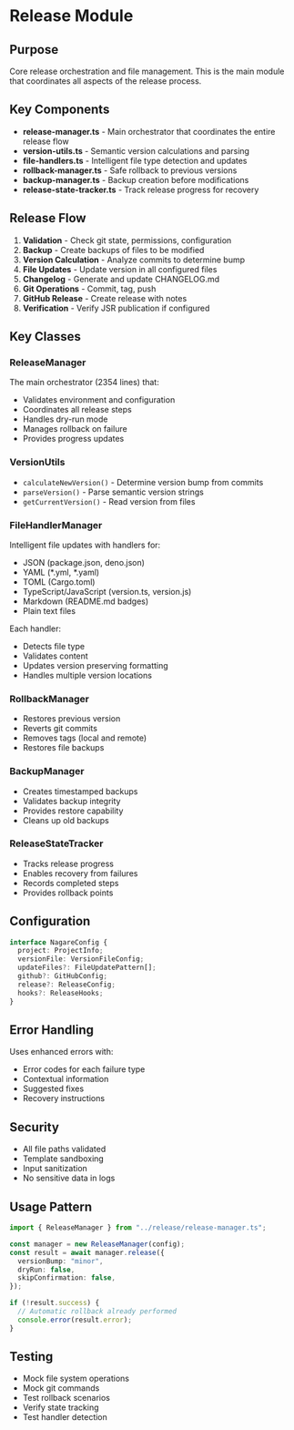 # Release Module

## Purpose

Core release orchestration and file management. This is the main module that coordinates all aspects of the release
process.

## Key Components

- **release-manager.ts** - Main orchestrator that coordinates the entire release flow
- **version-utils.ts** - Semantic version calculations and parsing
- **file-handlers.ts** - Intelligent file type detection and updates
- **rollback-manager.ts** - Safe rollback to previous versions
- **backup-manager.ts** - Backup creation before modifications
- **release-state-tracker.ts** - Track release progress for recovery

## Release Flow

1. **Validation** - Check git state, permissions, configuration
2. **Backup** - Create backups of files to be modified
3. **Version Calculation** - Analyze commits to determine bump
4. **File Updates** - Update version in all configured files
5. **Changelog** - Generate and update CHANGELOG.md
6. **Git Operations** - Commit, tag, push
7. **GitHub Release** - Create release with notes
8. **Verification** - Verify JSR publication if configured

## Key Classes

### ReleaseManager

The main orchestrator (2354 lines) that:

- Validates environment and configuration
- Coordinates all release steps
- Handles dry-run mode
- Manages rollback on failure
- Provides progress updates

### VersionUtils

- `calculateNewVersion()` - Determine version bump from commits
- `parseVersion()` - Parse semantic version strings
- `getCurrentVersion()` - Read version from files

### FileHandlerManager

Intelligent file updates with handlers for:

- JSON (package.json, deno.json)
- YAML (*.yml, *.yaml)
- TOML (Cargo.toml)
- TypeScript/JavaScript (version.ts, version.js)
- Markdown (README.md badges)
- Plain text files

Each handler:

- Detects file type
- Validates content
- Updates version preserving formatting
- Handles multiple version locations

### RollbackManager

- Restores previous version
- Reverts git commits
- Removes tags (local and remote)
- Restores file backups

### BackupManager

- Creates timestamped backups
- Validates backup integrity
- Provides restore capability
- Cleans up old backups

### ReleaseStateTracker

- Tracks release progress
- Enables recovery from failures
- Records completed steps
- Provides rollback points

## Configuration

```typescript
interface NagareConfig {
  project: ProjectInfo;
  versionFile: VersionFileConfig;
  updateFiles?: FileUpdatePattern[];
  github?: GitHubConfig;
  release?: ReleaseConfig;
  hooks?: ReleaseHooks;
}
```

## Error Handling

Uses enhanced errors with:

- Error codes for each failure type
- Contextual information
- Suggested fixes
- Recovery instructions

## Security

- All file paths validated
- Template sandboxing
- Input sanitization
- No sensitive data in logs

## Usage Pattern

```typescript
import { ReleaseManager } from "../release/release-manager.ts";

const manager = new ReleaseManager(config);
const result = await manager.release({
  versionBump: "minor",
  dryRun: false,
  skipConfirmation: false,
});

if (!result.success) {
  // Automatic rollback already performed
  console.error(result.error);
}
```

## Testing

- Mock file system operations
- Mock git commands
- Test rollback scenarios
- Verify state tracking
- Test handler detection
